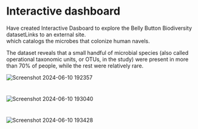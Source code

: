 # Interactive dashboard   
Have created Interactive Dasboard to explore the Belly Button Biodiversity datasetLinks to an external site.  
which catalogs the microbes that colonize human navels.  

The dataset reveals that a small handful of microbial species (also called operational taxonomic units, or OTUs, in the study) were present in more than 70% of people, while the rest were relatively rare.

![Screenshot 2024-06-10 192357](https://github.com/RoshniRanaDS/belly-button-challenge/assets/161755928/88db9861-db97-4feb-8fa2-7ae22aeaa8cc)
#
![Screenshot 2024-06-10 193040](https://github.com/RoshniRanaDS/belly-button-challenge/assets/161755928/3ec1c02e-b07c-4dae-9d96-2a0e3934cbd9)
#
![Screenshot 2024-06-10 193428](https://github.com/RoshniRanaDS/belly-button-challenge/assets/161755928/fa659de5-c202-4dc7-9be4-ff242e685521)


